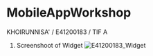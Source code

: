 # MobileAppWorkshop
KHOIRUNNISA' / E41200183 / TIF A

1. Screenshoot of Widget
![E41200183_Widget](https://user-images.githubusercontent.com/75185958/135738498-cbd6fde7-bd16-4f67-9b60-b130a16ed609.png)
